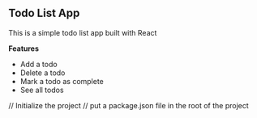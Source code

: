 ## Todo List App

This is a simple todo list app built with React 

**Features**

- Add a todo
- Delete a todo
- Mark a todo as complete
- See all todos 
 
// Initialize the project
// put a package.json file in the root of the project
